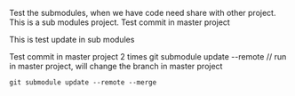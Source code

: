 Test the submodules, when we have code need share with other project. This is a sub modules project.
Test commit in master project


This is test update in sub modules

Test commit in master project 2 times
git submodule update --remote // run in master project, will change the branch in master project

`git submodule update --remote --merge`
